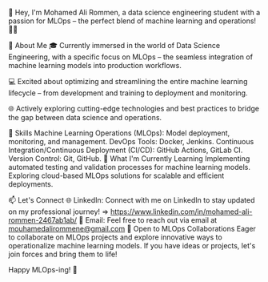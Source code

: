 👋 Hey, I'm Mohamed Ali Rommen, a data science engineering student with a passion for MLOps – the perfect blend of machine learning and operations! 👨‍💻

🚀 About Me
🎓 Currently immersed in the world of Data Science Engineering, with a specific focus on MLOps – the seamless integration of machine learning models into production workflows.

💻 Excited about optimizing and streamlining the entire machine learning lifecycle – from development and training to deployment and monitoring.

🌐 Actively exploring cutting-edge technologies and best practices to bridge the gap between data science and operations.

💼 Skills
Machine Learning Operations (MLOps): Model deployment, monitoring, and management.
DevOps Tools: Docker, Jenkins.
Continuous Integration/Continuous Deployment (CI/CD): GitHub Actions, GitLab CI.
Version Control: Git, GitHub.
🌱 What I'm Currently Learning
Implementing automated testing and validation processes for machine learning models.
Exploring cloud-based MLOps solutions for scalable and efficient deployments.

📫 Let's Connect
🌐 LinkedIn: Connect with me on LinkedIn to stay updated on my professional journey! => https://www.linkedin.com/in/mohamed-ali-rommen-2467ab1ab/
📧 Email: Feel free to reach out via email at mouhamedalirommene@gmail.com
🤝 Open to MLOps Collaborations
Eager to collaborate on MLOps projects and explore innovative ways to operationalize machine learning models. If you have ideas or projects, let's join forces and bring them to life!

Happy MLOps-ing! 🚀
